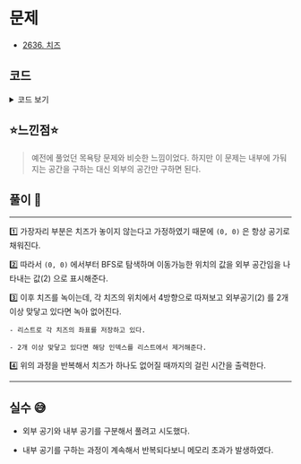 # 문제
- [2636. 치즈](https://www.acmicpc.net/problem/2636)

## 코드

<details><summary> 코드 보기 </summary>

``` java
import java.awt.Point;
import java.io.BufferedReader;
import java.io.IOException;
import java.io.InputStreamReader;
import java.util.ArrayList;
import java.util.Arrays;
import java.util.LinkedList;
import java.util.List;
import java.util.Queue;
import java.util.StringTokenizer;

public class Q2636 {
    static int n, m, arr[][];
    static int dx[] = {-1, 0, 1, 0}, dy[] = {0, 1, 0, -1};
    static List<Point> cheese = new ArrayList<>();
    static boolean visited[][];
    static final int OUT = 2;

    public static void main(String[] args) throws IOException {
        init();
        solution();
    }

    private static void solution() {
        int time = 0;
        while(!cheese.isEmpty()){
            makeOutside();
            calc();
            time += 1;
        }
        System.out.println(time);
    }

    private static void calc() {
        List<Point> remove = new ArrayList<>();

        for (int i = 0; i < cheese.size(); i++) {
            Point here = cheese.get(i);
            int count = 0;
            for (int j = 0; j < 4; j++) {
                int nx = here.x + dx[j], ny = here.y + dy[j];
                if(arr[nx][ny] == OUT)
                    count += 1;
            }
            if(count >= 2){
                remove.add(new Point(here.x, here.y));
                cheese.remove(i);
                i -= 1;
            }
        }

        for (Point p : remove)
            arr[p.x][p.y] = 0;
    }

    private static void makeOutside() {
        Queue<Point> q = new LinkedList<>();
        q.add(new Point(0, 0));

        for (int i = 0; i < n; i++)
            Arrays.fill(visited[i], false);
        visited[0][0] = true;

        while (!q.isEmpty()) {
            Point here = q.poll();
            for (int k = 0; k < 4; k++) {
                int nx = here.x + dx[k], ny = here.y + dy[k];
                if(!isBorder(nx, ny)) continue;
                if(arr[nx][ny] == 1 || visited[nx][ny]) continue;
                visited[nx][ny] = true;
                arr[nx][ny] = OUT;
                q.add(new Point(nx, ny));
            }
        }
    }

    private static boolean isBorder(int x, int y) {
        return (x >= 0 && x < n && y >= 0 && y < m);
    }

    private static void init() throws IOException {
        BufferedReader br = new BufferedReader(new InputStreamReader(System.in));
        StringTokenizer st = new StringTokenizer(br.readLine());
        n = stoi(st.nextToken());
        m = stoi(st.nextToken());
        arr = new int[n][m];
        visited = new boolean[n][m];
        for (int i = 0; i < n; i++) {
            st = new StringTokenizer(br.readLine());
            for (int j = 0; j < m; j++) {
                arr[i][j] = stoi(st.nextToken());
                if(arr[i][j] == 1){
                    cheese.add(new Point(i, j));
                }
            }
        }
    }

    static int stoi(String str) {
        return Integer.parseInt(str);
    }
}
/*
8 9
0 0 0 0 0 0 0 0 0
0 0 0 0 0 0 0 0 0
0 1 1 0 0 0 1 1 0
0 1 0 1 1 1 0 1 0
0 1 0 0 1 0 0 1 0
0 1 0 1 1 1 0 1 0
0 1 1 0 0 0 1 1 0
0 0 0 0 0 0 0 0 0
 */
```

</details>

## ⭐️느낀점⭐️
> 예전에 풀었던 목욕탕 문제와 비슷한 느낌이었다. 하지만 이 문제는 내부에 가둬지는 공간을 구하는 대신 외부의 공간만 구하면 된다.
>

## 풀이 📣
<hr/>

1️⃣ 가장자리 부분은 치즈가 놓이지 않는다고 가정하였기 때문에 `(0, 0)` 은 항상 공기로 채워진다.


2️⃣ 따라서 `(0, 0)` 에서부터 BFS로 탐색하며 이동가능한 위치의 값을 외부 공간임을 나타내는 값(2) 으로 표시해준다.


3️⃣ 이후 치즈를 녹이는데, 각 치즈의 위치에서 4방향으로 따져보고 외부공기(2) 를 2개 이상 맞닿고 있다면 녹아 없어진다.

    - 리스트로 각 치즈의 좌표를 저장하고 있다.

    - 2개 이상 맞닿고 있다면 해당 인덱스를 리스트에서 제거해준다.


4️⃣ 위의 과정을 반복해서 치즈가 하나도 없어질 때까지의 걸린 시간을 출력한다.

<hr/>

## 실수 😅
- 외부 공기와 내부 공기를 구분해서 풀려고 시도했다.

- 내부 공기를 구하는 과정이 계속해서 반복되다보니 메모리 초과가 발생하였다.